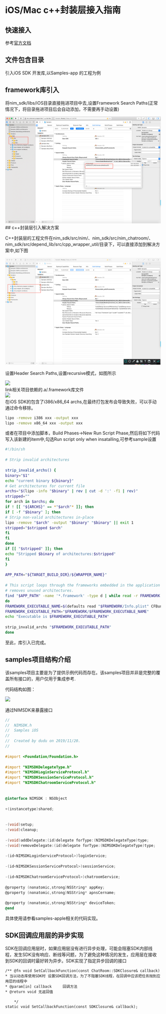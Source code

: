 # iOS/Mac c++封装层接入指南

## 快速接入

参考[官方文档](http://dev.netease.im/docs/product/通用/新手接入/即时通讯/WindowsGettingStarted "target=_blank")

## 文件包含目录

引入iOS SDK 开发库,以Samples-app 的工程为例

## framework库引入

将nim_sdk/libs/iOS目录直接拖进项目中去,设置Framework Search Paths(正常情况下，将目录拖进项目后会自动添加，不需要再手动设置)
<div align="center"><img src="./images/128d7219217e469f9ce92a877e7ed209_1e439ea3f6d6b02a7b29f41e87558bb1.jpg"/></div>
## c++封装层引入解决方案

C++封装层的工程文件在nim_sdk/src/nim/、nim_sdk/src/nim_chatroom/、nim_sdk/src/depend_lib/src/cpp_wrapper_util/目录下，可以直接添加到解决方案中,如下图
<div align="center"><img src="./images/d005eb6850d448de9bd5903f2910c147_c2006aa6522dd9495e889e9dbe5370d4.jpg"/></div>


设置Header Search Paths,设置recursive模式，如图所示



<div aglin="center" > <image src="./images/eb41a48fe8b240609512a5fc43bafc9a_38eb81a610cac2d9d4f1c10d2e60c7b2.jpg" /> </div>
link相关项目依赖的.a/.framework库文件

<div> <image src="./images/a9469e7a1d27437e9cfbee909ca3b28d_81e71fafee0e6fb091781fe4a5effeed.jpg"/> </div>
在iOS SDK的包含了i386/x86_64 archs,在最终打包发布会导致失败，可以手动通过命令移除。

```bash
lipo -remove i386 xxx -output xxx
lipo -remove x86_64 xxx -output xxx
```

或者在项目中添加脚本，Build Phases->New Run Script Phase,然后将如下代码写入该新建的item中,勾选Run script only when insatalling,可参考sample设置

```bash
#!/bin/sh

# Strip invalid architectures

strip_invalid_archs() {
binary="$1"
echo "current binary ${binary}"
# Get architectures for current file
archs="$(lipo -info "$binary" | rev | cut -d ':' -f1 | rev)"
stripped=""
for arch in $archs; do
if ! [[ "${ARCHS}" == *"$arch"* ]]; then
if [ -f "$binary" ]; then
# Strip non-valid architectures in-place
lipo -remove "$arch" -output "$binary" "$binary" || exit 1
stripped="$stripped $arch"
fi
fi
done
if [[ "$stripped" ]]; then
echo "Stripped $binary of architectures:$stripped"
fi
}

APP_PATH="${TARGET_BUILD_DIR}/${WRAPPER_NAME}"

# This script loops through the frameworks embedded in the application and
# removes unused architectures.
find "$APP_PATH" -name '*.framework' -type d | while read -r FRAMEWORK
do
FRAMEWORK_EXECUTABLE_NAME=$(defaults read "$FRAMEWORK/Info.plist" CFBundleExecutable)
FRAMEWORK_EXECUTABLE_PATH="$FRAMEWORK/$FRAMEWORK_EXECUTABLE_NAME"
echo "Executable is $FRAMEWORK_EXECUTABLE_PATH"

strip_invalid_archs "$FRAMEWORK_EXECUTABLE_PATH"
done


```



至此，库引入已完成。


## samples项目结构介绍

该samples项目主要是为了提供示例代码而存在。该samples项目并非是完整的覆盖所有接口的，用户仅用于集成参考.

代码结构如图：
<div> <image src="./images/7fc22138a2c44e8caa853fd359d25adc_51ea923d3b857fe84e11a2cb3fde279b.jpg" /></div>



通过NIMSDK来暴露接口

```objective-c
//
//  NIMSDK.h
//  Samples iOS
//
//  Created by dudu on 2019/11/20.
//

#import <Foundation/Foundation.h>

#import "NIMSDKDelegateType.h"
#import "NIMSDKLoginServiceProtocol.h"
#import "NIMSDKSessionServiceProtocol.h"
#import "NIMSDKChatroomServiceProtocol.h"


@interface NIMSDK : NSObject

+(instancetype)shared;


-(void)setup;
-(void)cleanup;

-(void)addDelegate:(id)delegate forType:(NIMSDKDelegateType)type;
-(void)removeDelegate:(id)delegate forType:(NIMSDKDelegateType)type;

-(id<NIMSDKLoginServiceProtocol>)loginService;

-(id<NIMSDKSessionServiceProtocol>)sessionService;

-(id<NIMSDKChatroomServiceProtocol>)chatroomService;

@property (nonatomic,strong)NSString* appKey;
@property (nonatomic,strong)NSString* apnsCername;

@property (nonatomic,strong)NSString* deviceToken;
@end


```

具体使用请参看samples-apple相关的代码实现。 

## SDK回调应用层的异步实现

SDK在回调应用层时，如果应用层没有进行异步处理，可能会阻塞SDK内部线程，发生SDK没有响应、断线等问题，为了避免这种情况的发生，应用层在接收到SDK的回调时最好转为异步。SDK实现了指定异步回调的接口

	/** @fn void SetCallbackFunction(const ChatRoom::SDKClosure& callback)
  	* 当以动态库使用SDK时 设置SDK回调方法，为了不阻塞SDK线程，在回调中应该把任务抛到应用层的线程中
  	* @param[in] callback	  回调方法
  	* @return void 无返回值

    	*/
    static void SetCallbackFunction(const SDKClosure& callback);

